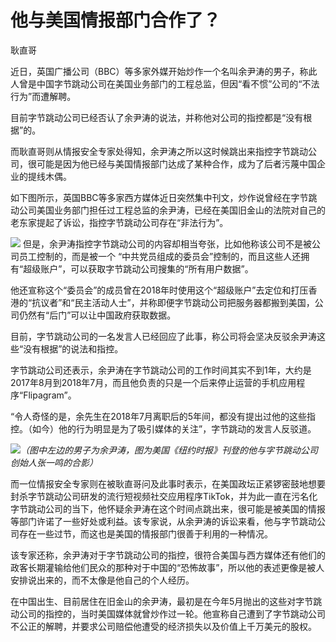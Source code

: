 

# 他与美国情报部门合作了？

耿直哥

近日，英国广播公司（BBC）等多家外媒开始炒作一个名叫余尹涛的男子，称此人曾是中国字节跳动公司在美国业务部门的工程总监，但因“看不惯”公司的“不法行为”而遭解聘。

目前字节跳动公司已经否认了余尹涛的说法，并称他对公司的指控都是“没有根据”的。

而耿直哥则从情报安全专家处得知，余尹涛之所以这时候跳出来指控字节跳动公司，很可能是因为他已经与美国情报部门达成了某种合作，成为了后者污蔑中国企业的提线木偶。

如下图所示，英国BBC等多家西方媒体近日突然集中刊文，炒作说曾经在字节跳动公司美国业务部门担任过工程总监的余尹涛，已经在美国旧金山的法院对自己的老东家提起了诉讼，指控字节跳动公司存在“非法行为”。

![](https://inews.gtimg.com/news_bt/OvdTjL-Gxkef79SdnkzEOZOZKFssYk3qbG1hWpJkvTIfAAA/1000)
但是，余尹涛指控字节跳动公司的内容却相当夸张，比如他称该公司不是被公司员工控制的，而是被一个
“中共党员组成的委员会”控制的，而且这些人还拥有“超级账户”，可以获取字节跳动公司搜集的“所有用户数据”。

他还宣称这个“委员会”的成员曾在2018年时使用这个“超级账户”去定位和打压香港的“抗议者”和“民主活动人士”，并称即便字节跳动公司把服务器都搬到美国，公司仍然有“后门”可以让中国政府获取数据。

目前，字节跳动公司的一名发言人已经回应了此事，称公司将会坚决反驳余尹涛这些“没有根据”的说法和指控。

字节跳动公司还表示，余尹涛在字节跳动公司的工作时间其实不到1年，大约是2017年8月到2018年7月，而且他负责的只是一个后来停止运营的手机应用程序“Flipagram”。

“令人奇怪的是，余先生在2018年7月离职后的5年间，都没有提出过他的这些指控。（如今）他的行为明显是为了吸引媒体的关注”，字节跳动的发言人反驳道。

![](https://inews.gtimg.com/news_bt/OLOVKfLZU-s95cE1ygWlpplqvYNl4pBAmxbQjaNKdvfIcAA/1000)_（图中左边的男子为余尹涛，图为美国《纽约时报》刊登的他与字节跳动公司创始人张一鸣的合影）_

而一位情报安全专家则在被耿直哥问及此事时表示，在美国政坛正紧锣密鼓地想要封杀字节跳动公司研发的流行短视频社交应用程序TikTok，并为此一直在污名化字节跳动公司的当下，他怀疑余尹涛在这个时间点跳出来，很可能是被美国的情报等部门许诺了一些好处或利益。该专家说，从余尹涛的诉讼来看，他与字节跳动公司存在一些过节，而这也是美国的情报部门很善于利用的一种情况。

该专家还称，余尹涛对于字节跳动公司的指控，很符合美国与西方媒体还有他们的政客长期灌输给他们民众的那种对于中国的“恐怖故事”，所以他的表述更像是被人安排说出来的，而不太像是他自己的个人经历。

在中国出生、目前居住在旧金山的余尹涛，最初是在今年5月抛出的这些对字节跳动公司的指控的，当时美国媒体就曾炒作过一轮。他宣称自己遭到了字节跳动公司不公正的解聘，并要求公司赔偿他遭受的经济损失以及价值上千万美元的股权。

